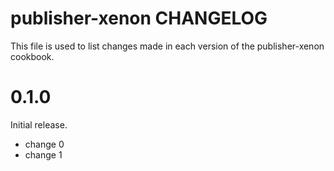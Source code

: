 # publisher-xenon CHANGELOG

This file is used to list changes made in each version of the publisher-xenon cookbook.

# 0.1.0

Initial release.

- change 0
- change 1


